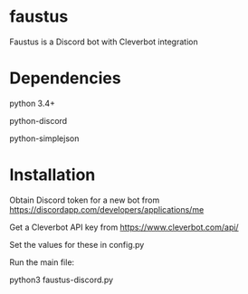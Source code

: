# faustus
Faustus is a Discord bot with Cleverbot integration

# Dependencies

python 3.4+

python-discord

python-simplejson

# Installation

Obtain Discord token for a new bot from https://discordapp.com/developers/applications/me

Get a Cleverbot API key from https://www.cleverbot.com/api/

Set the values for these in config.py

Run the main file:

python3 faustus-discord.py
